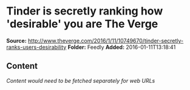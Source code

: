 # Tinder is secretly ranking how 'desirable' you are The Verge

**Source:** http://www.theverge.com/2016/1/11/10749670/tinder-secretly-ranks-users-desirability
**Folder:** Feedly
**Added:** 2016-01-11T13:18:41




## Content
*Content would need to be fetched separately for web URLs*
